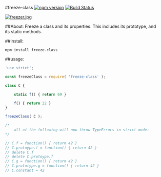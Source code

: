 #freeze-class [![npm version](https://badge.fury.io/js/freeze-class.svg)](https://badge.fury.io/js/freeze-class) [![Build Status](https://travis-ci.org/msteckyefantis/freeze-class.svg?branch=master)](https://travis-ci.org/msteckyefantis/freeze-class) 

[![freezer.jpg](https://s29.postimg.org/gjwm9hhmv/freezer.jpg)](https://postimg.org/image/6zczmlsar/)

##About:
Freeze a class and its properties. This includes its prototype, and its static methods.


##install:

```
npm install freeze-class
```

##usage:

```.js
'use strict';

const freezeClass = require( 'freeze-class' );

class C {

	static f() { return 69 }

	f() { return 22 }
}

freezeClass( C );

/*
	all of the following will now throw TypeErrors in strict mode:
*/

// C.f = function() { return 42 }
// C.protoype.f = function() { return 42 }
// delete C.f
// delete C.protoype.f
// C.g = function() { return 42 }
// C.prototype.g = function() { return 42 }
// C.constant = 42
```

